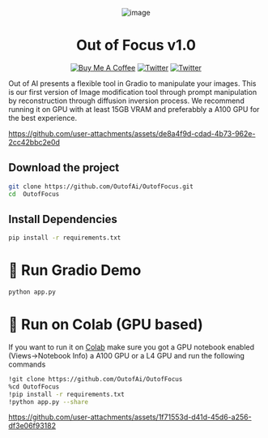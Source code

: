 
<div align="center">

![image](https://github.com/user-attachments/assets/55a38e74-ab93-4d80-91c8-0fa6130af45a)

<h1>Out of Focus v1.0</h1>

<a href="https://www.buymeacoffee.com/outofai" target="_blank"><img src="https://img.shields.io/badge/-buy_me_a%C2%A0coffee-red?logo=buy-me-a-coffee" alt="Buy Me A Coffee"></a>
[![Twitter](https://img.shields.io/twitter/url/https/twitter.com/cloudposse.svg?style=social&label=Ashleigh%20Watson)](https://twitter.com/OutofAi) 
[![Twitter](https://img.shields.io/twitter/url/https/twitter.com/cloudposse.svg?style=social&label=Alex%20Nasa)](https://twitter.com/banterless_ai)

</div>


Out of AI presents a flexible tool in Gradio to manipulate your images. This is our first version of Image modification tool through prompt manipulation by reconstruction through diffusion inversion process.
We recommend running it on GPU with at least 15GB VRAM and preferabbly a A100 GPU for the best experience.


https://github.com/user-attachments/assets/de8a4f9d-cdad-4b73-962e-2cc42bbc2e0d



## Download the project

```bash
git clone https://github.com/OutofAi/OutofFocus.git
cd  OutofFocus
```

## Install Dependencies


```bash
pip install -r requirements.txt
```

# 🚀 Run Gradio Demo

```bash
python app.py
```

# 🚀 Run on Colab (GPU based)

If you want to run it on [Colab](https://colab.research.google.com/) make sure you got a GPU notebook enabled (Views->Notebook Info) a A100 GPU or a L4 GPU and run the following commands

```bash
!git clone https://github.com/OutofAi/OutofFocus
%cd OutofFocus
!pip install -r requirements.txt
!python app.py --share
```


https://github.com/user-attachments/assets/1f71553d-d41d-45d6-a256-df3e06f93182

